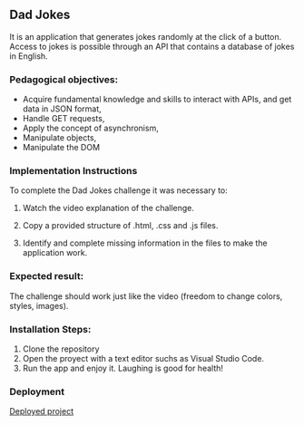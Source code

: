 ## Dad Jokes

It is an application that generates jokes randomly at the click of a button. Access to jokes is possible through an API that contains a database of jokes in English.

### Pedagogical objectives:
- Acquire fundamental knowledge and skills to interact with APIs, and get data in JSON format,
- Handle GET requests,
- Apply the concept of asynchronism,
- Manipulate objects,
- Manipulate the DOM

### Implementation Instructions
To complete the Dad Jokes challenge it was necessary to:
1. Watch the video explanation of the challenge.

2. Copy a provided structure of .html, .css and .js files.

3. Identify and complete missing information in the files to make the application work.

### Expected result:
The challenge should work just like the video (freedom to change colors, styles, images).

###  Installation Steps:
 1. Clone the repository
 2. Open the proyect with a text editor suchs as Visual Studio Code.
 3. Run the app and enjoy it. Laughing is good for health!

### Deployment
[Deployed project](https://anace-7.github.io/API_N1_Dad_Jokes/)

